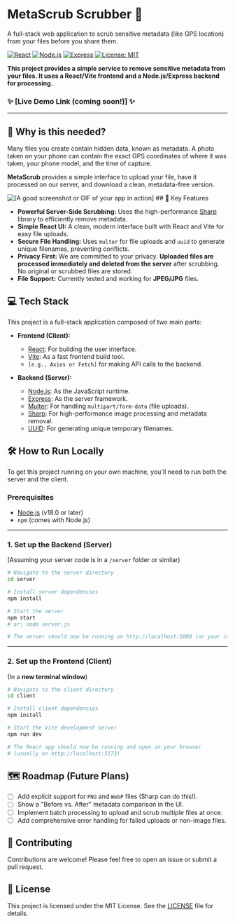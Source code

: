 # MetaScrub Scrubber 🧼

A full-stack web application to scrub sensitive metadata (like GPS location) from your files before you share them.

[![React](https://img.shields.io/badge/React-20232A?style=for-the-badge&logo=react&logoColor=61DAFB)](https://reactjs.org/)
[![Node.js](https://img.shields.io/badge/Node.js-339933?style=for-the-badge&logo=nodedotjs&logoColor=white)](https://nodejs.org/)
[![Express](https://img.shields.io/badge/Express-000000?style=for-the-badge&logo=express&logoColor=white)](https://expressjs.com/)
[![License: MIT](https://img.shields.io/badge/License-MIT-yellow.svg?style=for-the-badge)](https://opensource.org/licenses/MIT)

**This project provides a simple service to remove sensitive metadata from your files. It uses a React/Vite frontend and a Node.js/Express backend for processing.**

### ✨ [Live Demo Link (coming soon!)] ✨

---

## 🤔 Why is this needed?

Many files you create contain hidden data, known as metadata. A photo taken on your phone can contain the exact GPS coordinates of where it was taken, your phone model, and the time of capture.

**MetaScrub** provides a simple interface to upload your file, have it processed on our server, and download a clean, metadata-free version.

![[A good screenshot or GIF of your app in action]](httpsNext-Week.png) ## 🚀 Key Features

* **Powerful Server-Side Scrubbing:** Uses the high-performance [Sharp](https://sharp.pixelploom.com/) library to efficiently remove metadata.
* **Simple React UI:** A clean, modern interface built with React and Vite for easy file uploads.
* **Secure File Handling:** Uses `multer` for file uploads and `uuid` to generate unique filenames, preventing conflicts.
* **Privacy First:** We are committed to your privacy. **Uploaded files are processed immediately and deleted from the server** after scrubbing. No original or scrubbed files are stored.
* **File Support:** Currently tested and working for **JPEG/JPG** files.

## 💻 Tech Stack

This project is a full-stack application composed of two main parts:

* **Frontend (Client):**
    * [React](https://reactjs.org/): For building the user interface.
    * [Vite](https://vitejs.dev/): As a fast frontend build tool.
    * `[e.g., Axios or Fetch]` for making API calls to the backend.

* **Backend (Server):**
    * [Node.js](https://nodejs.org/): As the JavaScript runtime.
    * [Express](https://expressjs.com/): As the server framework.
    * [Multer](https://github.com/expressjs/multer): For handling `multipart/form-data` (file uploads).
    * [Sharp](https://sharp.pixelploom.com/): For high-performance image processing and metadata removal.
    * [UUID](https://github.com/uuidjs/uuid): For generating unique temporary filenames.

## 🛠️ How to Run Locally

To get this project running on your own machine, you'll need to run both the server and the client.

### Prerequisites

* [Node.js](https://nodejs.org/) (v18.0 or later)
* `npm` (comes with Node.js)

---

### 1. Set up the Backend (Server)

(Assuming your server code is in a `/server` folder or similar)

```sh
# Navigate to the server directory
cd server

# Install server dependencies
npm install

# Start the server
npm start
# or: node server.js

# The server should now be running on http://localhost:5000 (or your configured port)
```

---

### 2. Set up the Frontend (Client)

(In a **new terminal window**)

```sh
# Navigate to the client directory
cd client

# Install client dependencies
npm install

# Start the Vite development server
npm run dev

# The React app should now be running and open in your browser
# (usually on http://localhost:5173)
```

## 🗺️ Roadmap (Future Plans)

* [ ] Add explicit support for `PNG` and `WebP` files (Sharp can do this!).
* [ ] Show a "Before vs. After" metadata comparison in the UI.
* [ ] Implement batch processing to upload and scrub multiple files at once.
* [ ] Add comprehensive error handling for failed uploads or non-image files.

## 🤝 Contributing

Contributions are welcome! Please feel free to open an issue or submit a pull request.

## 📄 License

This project is licensed under the MIT License. See the [LICENSE](LICENSE) file for details.